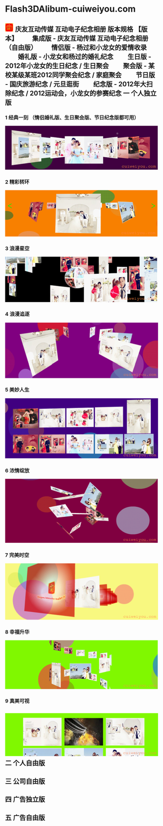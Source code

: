 Flash3DAlibum-cuiweiyou.com
=====
![image](https://github.com/731942771/Flash3DAlbum/raw/master/1.png) 庆友互动传媒
互动电子纪念相册
版本规格
【版本】
　　集成版 - 庆友互动传媒 互动电子纪念相册（自由版）
　　情侣版 - 杨过和小龙女的爱情收录
　　婚礼版 - 小龙女和杨过的婚礼纪念
　　生日版 - 2012年小龙女的生日纪念 / 生日聚会
　　聚会版 - 某校某级某班2012同学聚会纪念 / 家庭聚会
　　节日版 - 国庆旅游纪念 / 元旦逛街
　　纪念版 - 2012年大扫除纪念 / 2012运动会，小龙女的参赛纪念
一 个人独立版
------
### 1 经典一刻	（情侣婚礼版、生日聚会版、节日纪念版都可用）
![image](https://github.com/731942771/Flash3DAlbum/raw/master/2.png) 

### 2 精彩转环
![image](https://github.com/731942771/Flash3DAlbum/raw/master/3.png) 

### 3 浪漫星空
![image](https://github.com/731942771/Flash3DAlbum/raw/master/4.png) 

### 4 浪漫追逐
![image](https://github.com/731942771/Flash3DAlbum/raw/master/5.png) 

### 5 美妙人生
![image](https://github.com/731942771/Flash3DAlbum/raw/master/6.png) 

### 6 浓情绽放
![image](https://github.com/731942771/Flash3DAlbum/raw/master/7.png) 

### 7 完美时空
![image](https://github.com/731942771/Flash3DAlbum/raw/master/8.png) 

### 8 幸福升华
![image](https://github.com/731942771/Flash3DAlbum/raw/master/9.png) 

### 9 真美可视
![image](https://github.com/731942771/Flash3DAlbum/raw/master/10.png) 
二 个人自由版
------
三 公司自由版
------
四 广告独立版
------
五 广告自由版
------